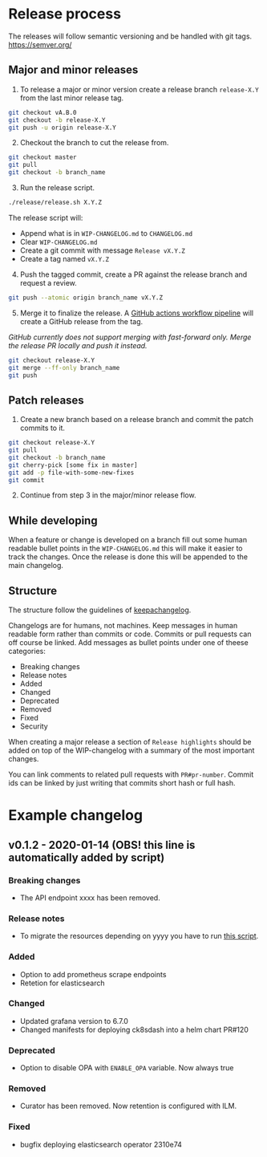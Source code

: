 # Release process

The releases will follow semantic versioning and be handled with git tags.
https://semver.org/

## Major and minor releases

1. To release a major or minor version create a release branch `release-X.Y` from the last minor release tag.

```bash
git checkout vA.B.0
git checkout -b release-X.Y
git push -u origin release-X.Y
```

2. Checkout the branch to cut the release from.

```bash
git checkout master
git pull
git checkout -b branch_name
```

3. Run the release script.

```bash
./release/release.sh X.Y.Z
```

The release script will:
* Append what is in `WIP-CHANGELOG.md` to `CHANGELOG.md`
* Clear `WIP-CHANGELOG.md`
* Create a git commit with message `Release vX.Y.Z`
* Create a tag named `vX.Y.Z`

4. Push the tagged commit, create a PR against the release branch and request a review.

```bash
git push --atomic origin branch_name vX.Y.Z
```

5. Merge it to finalize the release.
A [GitHub actions workflow pipeline](.github/workflows/release.yml) will create a GitHub release from the tag.

*GitHub currently does not support merging with fast-forward only.
Merge the release PR locally and push it instead.*

```bash
git checkout release-X.Y
git merge --ff-only branch_name
git push
```

## Patch releases

1. Create a new branch based on a release branch and commit the patch commits to it.

```bash
git checkout release-X.Y
git pull
git checkout -b branch_name
git cherry-pick [some fix in master]
git add -p file-with-some-new-fixes
git commit
```

2. Continue from step 3 in the major/minor release flow.

## While developing

When a feature or change is developed on a branch fill out some human readable
bullet points in the `WIP-CHANGELOG.md` this will make it easier to track the changes.
Once the release is done this will be appended to the main changelog.

## Structure

The structure follow the guidelines of [keepachangelog](https://keepachangelog.com/en/1.0.0/).

Changelogs are for humans, not machines. Keep messages in human readable form rather
than commits or code. Commits or pull requests can off course be linked. Add messages
as bullet points under one of theese categories:

* Breaking changes
* Release notes
* Added
* Changed
* Deprecated
* Removed
* Fixed
* Security

When creating a major release a section of `Release highlights` should be added
on top of the WIP-changelog with a summary of the most important changes.

You can link comments to related pull requests with `PR#pr-number`. Commit ids can be linked
by just writing that commits short hash or full hash.

# Example changelog

## v0.1.2 - 2020-01-14  (OBS! this line is automatically added by script)

### Breaking changes

* The API endpoint xxxx has been removed.

### Release notes

* To migrate the resources depending on yyyy you have to run [this script](..).

### Added

* Option to add prometheus scrape endpoints
* Retetion for elasticsearch

### Changed

* Updated grafana version to 6.7.0
* Changed manifests for deploying ck8sdash into a helm chart PR#120

### Deprecated

* Option to disable OPA with `ENABLE_OPA` variable. Now always true

### Removed

* Curator has been removed. Now retention is configured with ILM.

### Fixed

* bugfix deploying elasticsearch operator 2310e74

